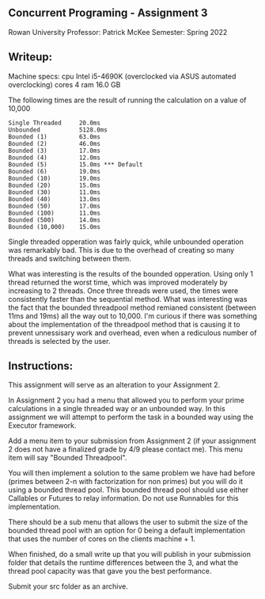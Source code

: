 ## Concurrent Programing - Assignment 3

Rowan University 
Professor: Patrick McKee 
Semester: Spring 2022

## Writeup:

Machine specs: cpu Intel i5-4690K (overclocked via ASUS automated overclocking)
cores 4 ram 16.0 GB

The following times are the result of running the calculation on a value of
10,000

    Single Threaded  	20.0ms
    Unbounded 			5128.0ms
    Bounded (1)			63.0ms
    Bounded (2)			46.0ms
    Bounded (3)			17.0ms
    Bounded (4)   		12.0ms
    Bounded (5)			15.0ms *** Default
    Bounded (6) 		19.0ms
    Bounded (10)		19.0ms
    Bounded (20) 		15.0ms
    Bounded (30) 		11.0ms
    Bounded (40) 		13.0ms
    Bounded (50) 		17.0ms
    Bounded (100)		11.0ms
    Bounded (500)		14.0ms
    Bounded (10,000)	15.0ms

Single threaded opperation was fairly quick, while unbounded operation was
remarkably bad. This is due to the overhead of creating so many threads and
switching between them.

What was interesting is the results of the bounded opperation. Using only 1
thread returned the worst time, which was improved moderately by increasing to 2
threads. Once three threads were used, the times were consistently faster than
the sequential method. What was interesting was the fact that the bounded
threadpool method remianed consistent (between 11ms and 19ms) all the way out to
10,000. I'm curious if there was something about the implementation of the
threadpool method that is causing it to prevent unnessisary work and overhead,
even when a rediculous number of threads is selected by the user.

## Instructions:

This assignment will serve as an alteration to your Assignment 2.

In Assignment 2 you had a menu that allowed you to perform your prime
calculations in a single threaded way or an unbounded way. In this assignment we
will attempt to perform the task in a bounded way using the Executor framework.

Add a menu item to your submission from Assignment 2 (if your assignment 2 does
not have a finalized grade by 4/9 please contact me). This menu item will say
"Bounded Threadpool".

You will then implement a solution to the same problem we have had before
(primes between 2-n with factorization for non primes) but you will do it using
a bounded thread pool. This bounded thread pool should use either Callables or
Futures to relay information. Do not use Runnables for this implementation.

There should be a sub menu that allows the user to submit the size of the
bounded thread pool with an option for 0 being a default implementation that
uses the number of cores on the clients machine + 1.

When finished, do a small write up that you will publish in your submission
folder that details the runtime differences between the 3, and what the thread
pool capacity was that gave you the best performance.

Submit your src folder as an archive.

